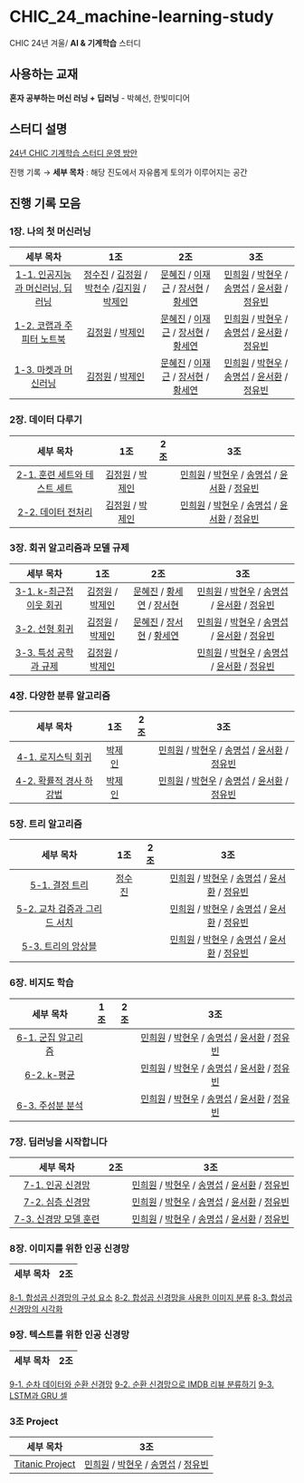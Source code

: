 # CHIC_24_machine-learning-study
CHIC 24년 겨울/ **AI & 기계학습** 스터디

## 사용하는 교재
**혼자 공부하는 머신 러닝 + 딥러닝** - 박혜선, 한빛미디어

## 스터디 설명
[24년 CHIC 기계학습 스터디 운영 방안](https://puzzling-lord-d7e.notion.site/CHIC_24_machine-learning-study-94d312901e884e10ada9c63a51ba160c)

진행 기록 → **세부 목차** : 해당 진도에서 자유롭게 토의가 이루어지는 공간

## 진행 기록 모음

### 1장. 나의 첫 머신러닝
| 세부 목차 | 1조 | 2조 | 3조
:---: | :---: | :---: | :---:
[1-1. 인공지능과 머신러닝, 딥러닝](https://github.com/kw-chi-community/CHIC_24_machine-learning-study/issues/1) | [정수진](1장/1조/1-1_인공지능과_머신러닝_딥러닝_정수진.md) / [김정원](1장/1조/1-1_인공지능과_머신러닝_딥러닝_김정원.md) / [박천수](1장/1조/1-1_인공지능과_머신러닝_딥러닝_박천수.md) /[김지원](1장/1조/1-1_인공지능과_머신러닝_딥러닝_김지원.md) / [박제인](1장/1조/1-1_인공지능과_머신러닝_딥러닝_박제인.md)| [문혜진](1장/2조/1-1_인공지능과_머신러닝_딥러닝_문혜진.md) / [이재근](1장/2조/1-1_인공지능과_머신러닝_딥러닝_이재근.md) / [장서현](1장/2조/1-1_인공지능과_머신러닝_딥러닝_장서현.md) / [황세연](1장/2조/1-1_인공지능과_머신러닝_딥러닝_황세연.md)  | [민희원](1장/3조/1장_나의_첫_머신러닝_민희원.md) / [박현우](1장/3조/1장_나의_첫_머신러닝_박현우.md) / [송명섭](1장/3조/1-1_인공지능과_머신러닝_딥러닝_송명섭.md) / [윤서환](1장/3조/1주차_1장_나의_첫_머신러닝_윤서환.md) / [정유빈](1장/3조/1주차_인공지능과_머신러닝_딥러닝_정유빈.md)
[1-2. 코랩과 주피터 노트북](https://github.com/kw-chi-community/CHIC_24_machine-learning-study/issues/2) | [김정원](1장/1조/1-2_코랩과_주피터노트북_김정원.md) / [박제인](1장/1조/1-2_코랩과_주피터노트북_박제인.md) | [문혜진](1장/2조/1-2_코랩과_주피터노트북_문혜진.md) / [이재근](1장/2조/1-2_코랩과_주피터노트북_이재근.md) / [장서현](1장/2조/1-2_코랩과_주피터노트북_장서현.md) / [황세연](1장/2조/1-2_코랩과_주피터노트북_황세연.md) | [민희원](1장/3조/1장_나의_첫_머신러닝_민희원.md) / [박현우](1장/3조/1장_나의_첫_머신러닝_박현우.md) / [송명섭](1장/3조/1-1_인공지능과_머신러닝_딥러닝_송명섭.md) / [윤서환](1장/3조/1주차_1장_나의_첫_머신러닝_윤서환.md) / [정유빈](1장/3조/1주차_인공지능과_머신러닝_딥러닝_정유빈.md)
[1-3. 마켓과 머신러닝](https://github.com/kw-chi-community/CHIC_24_machine-learning-study/issues/3) | [김정원](1장/1조/1-3_마켓과_머신러닝_김정원.md) / [박제인](1장/1조/1-3_마켓과_머신러닝_박제인.md) |  [문혜진](1장/2조/1-3_마켓과_머신러닝_문혜진.md) / [이재근](1장/2조/1-3_마켓과_머신러닝_이재근.md) / [장서현](1장/2조/1-3_마켓과_머신러닝_장서현.md) / [황세연](1장/2조/1-3_마켓과_머신러닝_황서연.md) | [민희원](1장/3조/1장_나의_첫_머신러닝_민희원.md) / [박현우](1장/3조/1장_나의_첫_머신러닝_박현우.md) / [송명섭](1장/3조/1-1_인공지능과_머신러닝_딥러닝_송명섭.md) / [윤서환](1장/3조/1주차_1장_나의_첫_머신러닝_윤서환.md) / [정유빈](1장/3조/1주차_인공지능과_머신러닝_딥러닝_정유빈.md)
### 2장. 데이터 다루기
| 세부 목차 | 1조 | 2조 | 3조
:---: | :---: | :---: | :---:
[2-1. 훈련 세트와 테스트 세트](https://github.com/kw-chi-community/CHIC_24_machine-learning-study/issues/4) | [김정원](2장/1조/2-1_훈련_세트와_테스트_세트_김정원.md) / [박제인](2장/1조/2-1_훈련_세트와_테스트_세트_박제인.md) |  | [민희원](2장/3조/2장_데이터_다루기_민희원.md) / [박현우](2장/3조/2장_데이터_다루기_박현우.md) / [송명섭](2장/3조/2장_데이터_다루기_송명섭.md) / [윤서환](2장/3조/2주차_2장_데이터_다루기_윤서환.md) / [정유빈](2장/3조/2장_데이터다루기_정유빈.md)
[2-2. 데이터 전처리](https://github.com/kw-chi-community/CHIC_24_machine-learning-study/issues/5) | [김정원](2장/1조/2-2_데이터_전처리_김정원.md) / [박제인](2장/1조/2-2_데이터_전처리_박제인.md) |  | [민희원](2장/3조/2장_데이터_다루기_민희원.md) / [박현우](2장/3조/2장_데이터_다루기_박현우.md) / [송명섭](2장/3조/2장_데이터_다루기_송명섭.md) / [윤서환](2장/3조/2주차_2장_데이터_다루기_윤서환.md) / [정유빈](2장/3조/2장_데이터다루기_정유빈.md)

### 3장. 회귀 알고리즘과 모델 규제
| 세부 목차 | 1조 | 2조 | 3조
:---: | :---: | :---: | :---:
[3-1. k-최근접 이웃 회귀](https://github.com/kw-chi-community/CHIC_24_machine-learning-study/issues/6) | [김정원](3장/1조/3-1_k-최근접_이웃_회귀_김정원.md) / [박제인](3장/1조/3-1_k-최근접_이웃_회귀_박제인.md) | [문혜진](3장/2조/3-1_k-최근접_이웃_회귀_문혜진.md) / [황세연](3장/2조/3-1_k-최근접_이웃_회귀_황세연.md) / [장서현](3장/2조/3-1_회귀_알고리즘과_모델_규제_장서현.md) | [민희원](3장/3조/3장_회귀_알고리즘과_모델_규제_민희원.md) / [박현우](3장/3조/3장_회귀_알고리즘과_모델_규제_박현우.md) / [송명섭](3장/3조/3장_회귀_알고리즘과_모델_규제_송명섭.md) / [윤서환](3장/3조/2주차_3장_회귀_알고리즘과_모델_규제_윤서환.md) / [정유빈](3장/3조/3장_회귀_알고리즘과_모델_규제_정유빈.md)
[3-2. 선형 회귀](https://github.com/kw-chi-community/CHIC_24_machine-learning-study/issues/7) | [김정원](3장/1조/3-2_선형_회귀_김정원.md) / [박제인](3장/1조/3-2_선형_회귀_박제인.md) | [문혜진](3장/2조/3-2_선형_회귀_문혜진.md) / [장서현](3장/2조/3-2_선형_회귀_장서현.md) / [황세연](3장/2조/3-2_선형_회귀_황세연.md) | [민희원](3장/3조/3장_회귀_알고리즘과_모델_규제_민희원.md) / [박현우](3장/3조/3장_회귀_알고리즘과_모델_규제_박현우.md) / [송명섭](3장/3조/3장_회귀_알고리즘과_모델_규제_송명섭.md) / [윤서환](3장/3조/3주차_3장_회귀_알고리즘과_모델_규제_윤서환.md) / [정유빈](3장/3조/3장_회귀_알고리즘과_모델_규제_정유빈.md)
[3-3. 특성 공학과 규제](https://github.com/kw-chi-community/CHIC_24_machine-learning-study/issues/8) | [김정원](3장/1조/3-3_특성_공학과_규제_김정원.md)  / [박제인](3장/1조/3-3_특성_공학과_규제_박제인.md) |  | [민희원](3장/3조/3장_회귀_알고리즘과_모델_규제_민희원.md) / [박현우](3장/3조/3장_회귀_알고리즘과_모델_규제_박현우.md) / [송명섭](3장/3조/3장_회귀_알고리즘과_모델_규제_송명섭.md) / [윤서환](3장/3조/3주차_3장_회귀_알고리즘과_모델_규제_윤서환.md) / [정유빈](3장/3조/3장_회귀_알고리즘과_모델_규제_정유빈.md)

### 4장. 다양한 분류 알고리즘
| 세부 목차 | 1조 | 2조 | 3조
:---: | :---: | :---: | :---:
[4-1. 로지스틱 회귀](https://github.com/kw-chi-community/CHIC_24_machine-learning-study/issues/9) | [박제인](4장/1조/4-1_로지스틱_회귀_박제인.md) | | [민희원](4장/3조/4장_다양한_분류_알고리즘_민희원.md) / [박현우](4장/3조/4장_다양한_분류_알고리즘_박현우.md) / [송명섭](4장/3조/4장_다양한_분류_알고리즘_송명섭.md) / [윤서환](4장/3조/4주차_4장_다양한_분류_알고리즘_윤서환.md) / [정유빈](4장/3조/4장_다양한_분류_알고리즘_정유빈.md)
[4-2. 확률적 경사 하강법](https://github.com/kw-chi-community/CHIC_24_machine-learning-study/issues/10) | [박제인](4장/1조/4-2_확률적_경사_하강법_박제인.md) | | [민희원](4장/3조/4장_다양한_분류_알고리즘_민희원.md) / [박현우](4장/3조/4장_다양한_분류_알고리즘_박현우.md) / [송명섭](4장/3조/4장_다양한_분류_알고리즘_송명섭.md) / [윤서환](4장/3조/4주차_4장_다양한_분류_알고리즘_윤서환.md) / [정유빈](4장/3조/4장_다양한_분류_알고리즘_정유빈.md)
### 5장. 트리 알고리즘
| 세부 목차 | 1조 | 2조 | 3조
:---: | :---: | :---: | :---:
[5-1. 결정 트리](https://github.com/kw-chi-community/CHIC_24_machine-learning-study/issues/11) |[정수진](5장/1조/5-1_결정트리_정수진.md) | | [민희원](5장/3조/5장_트리_알고리즘_민희원.md) / [박현우](5장/3조/5장_트리_알고리즘_박현우.md) / [송명섭](5장/3조/5장_트리_알고리즘_송명섭.md) / [윤서환](5장/3조/4주차_5장_트리_알고리즘_윤서환.md) / [정유빈](5장/3조/5장_다양한_분류_알고리즘_정유빈.md)
[5-2. 교차 검증과 그리드 서치](https://github.com/kw-chi-community/CHIC_24_machine-learning-study/issues/12) | | | [민희원](5장/3조/5장_트리_알고리즘_민희원.md) / [박현우](5장/3조/5장_트리_알고리즘_박현우.md) / [송명섭](5장/3조/5장_트리_알고리즘_송명섭.md) / [윤서환](5장/3조/5주차_5장_트리_알고리즘_윤서환.md) / [정유빈](5장/3조/5장_트리_알고리즘_정유빈.md)
[5-3. 트리의 앙상블](https://github.com/kw-chi-community/CHIC_24_machine-learning-study/issues/13) | | | [민희원](5장/3조/5장_트리_알고리즘_민희원.md) / [박현우](5장/3조/5장_트리_알고리즘_박현우.md) / [송명섭](5장/3조/5장_트리_알고리즘_송명섭.md) / [윤서환](5장/3조/5주차_5장_트리_알고리즘_윤서환.md) / [정유빈](5장/3조/5장_5장_트리_알고리즘_정유빈.md.md)


### 6장. 비지도 학습
| 세부 목차 | 1조 | 2조 | 3조
:---: | :---: | :---: | :---:
[6-1. 군집 알고리즘](https://github.com/kw-chi-community/CHIC_24_machine-learning-study/issues/14) | | | [민희원](6장/3조/6장_비지도_학습_민희원.md) / [박현우](6장/3조/6장_비지도_학습_박현우.md) / [송명섭](6장/3조/6장_비지도_학습_송명섭.md) / [윤서환](6장/3조/5주차_6장_비지도_학습_윤서환.md) / [정유빈](6장/3조/6장_비지도_학습_정유빈.md)
[6-2. k-평균](https://github.com/kw-chi-community/CHIC_24_machine-learning-study/issues/15) | | | [민희원](6장/3조/6장_비지도_학습_민희원.md) / [박현우](6장/3조/6장_비지도_학습_박현우.md) / [송명섭](6장/3조/6장_비지도_학습_송명섭.md) / [윤서환](6장/3조/5주차_6장_비지도_학습_윤서환.md) / [정유빈](6장/3조/6장_비지도_학습_정유빈.md)
[6-3. 주성분 분석](https://github.com/kw-chi-community/CHIC_24_machine-learning-study/issues/16) | | | [민희원](6장/3조/6장_비지도_학습_민희원.md) / [박현우](6장/3조/6장_비지도_학습_박현우.md) / [송명섭](6장/3조/6장_비지도_학습_송명섭.md) / [윤서환](6장/3조/5주차_6장_비지도_학습_윤서환.md) / [정유빈](6장/3조/6장_비지도_학습_정유빈.md)

### 7장. 딥러닝을 시작합니다
| 세부 목차 | 2조 | 3조
:---: | :---: | :---:
[7-1. 인공 신경망](https://github.com/kw-chi-community/CHIC_24_machine-learning-study/issues/17) | | [민희원](7장/3조/7장_딥러닝을_시작합니다_민희원.md) / [박현우](7장/3조/7장_딥러닝을_시작합니다_박현우.md) / [송명섭](7장/3조/6주차_7장_딥러닝을_시작합니다_송명섭.md) / [윤서환](7장/3조/6주차_7장_딥러닝을_시작합니다_윤서환.md) / [정유빈](7장/3조/7장_딥러닝을_시작합니다_정유빈.md)
[7-2. 심층 신경망](https://github.com/kw-chi-community/CHIC_24_machine-learning-study/issues/18) | | [민희원](7장/3조/7장_딥러닝을_시작합니다_민희원.md) / [박현우](7장/3조/7장_딥러닝을_시작합니다_박현우.md) / [송명섭](7장/3조/6주차_7장_딥러닝을_시작합니다_송명섭.md) / [윤서환](7장/3조/6주차_7장_딥러닝을_시작합니다_윤서환.md) / [정유빈](7장/3조/7장_딥러닝을_시작합니다_정유빈.md)
[7-3. 신경망 모델 훈련](https://github.com/kw-chi-community/CHIC_24_machine-learning-study/issues/19) | | [민희원](7장/3조/7장_딥러닝을_시작합니다_민희원.md) / [박현우](7장/3조/7장_딥러닝을_시작합니다_박현우.md) / [송명섭](7장/3조/6주차_7장_딥러닝을_시작합니다_송명섭.md) / [윤서환](7장/3조/6주차_7장_딥러닝을_시작합니다_윤서환.md) / [정유빈](7장/3조/7장_딥러닝을_시작합니다_정유빈.md)

### 8장. 이미지를 위한 인공 신경망
| 세부 목차 | 2조 |
:---: | :---: |
[8-1. 합성곱 신경망의 구성 요소](https://github.com/kw-chi-community/CHIC_24_machine-learning-study/issues/20)
[8-2. 합성곱 신경망을 사용한 이미지 분류](https://github.com/kw-chi-community/CHIC_24_machine-learning-study/issues/21)
[8-3. 합성곱 신경망의 시각화](https://github.com/kw-chi-community/CHIC_24_machine-learning-study/issues/22)

### 9장. 텍스트를 위한 인공 신경망
| 세부 목차 | 2조 |
:---: | :---: |
[9-1. 순차 데이터와 순환 신경망](https://github.com/kw-chi-community/CHIC_24_machine-learning-study/issues/23)
[9-2. 순환 신경망으로 IMDB 리뷰 분류하기](https://github.com/kw-chi-community/CHIC_24_machine-learning-study/issues/24)
[9-3. LSTM과 GRU 셀](https://github.com/kw-chi-community/CHIC_24_machine-learning-study/issues/25)

### 3조 Project
| 세부 목차 | 3조 |
:---: | :---: |
[Titanic Project]([https://github.com/kw-chi-community/CHIC_24_machine-learning-study/issues/23](https://www.kaggle.com/competitions/titanic)https://www.kaggle.com/competitions/titanic) | [민희원](ML_Project/3조/CHIC_ML_project_민희원.ipynb) / [박현우](ML_Project/3조/CHIC_ML_project_박현우.ipynb) / [송명섭](ML_Project/3조/CHIC_ML_project_송명섭.ipynb) / [정유빈](ML_Project/3조/CHIC_ML_project_정유빈.ipynb)
